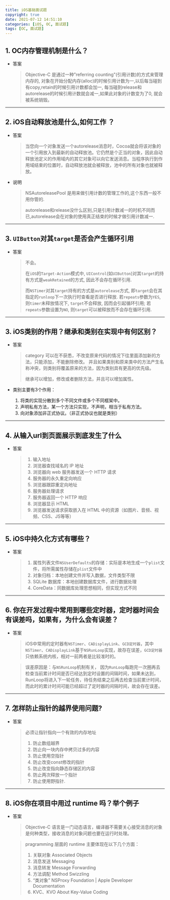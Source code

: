 ```yaml
---
title: iOS基础面试题
copyright: true
date: 2021-07-12 14:51:10
categories: [iOS, OC, 面试题]
tags: [OC, 面试题]
---
```




## 1. OC内存管理机制是什么？

- 答案

  >Objective-C 是通过一种"referring counting"(引用计数)的方式来管理内存的, 对象在开始分配内存(alloc)的时候引用计数为一,以后每当碰到有copy,retain的时候引用计数都会加一, 每当碰到release和autorelease的时候引用计数就会减一,如果此对象的计数变为了0, 就会被系统销毁。



***

## 2. iOS自动释放池是什么,如何工作 ？

- 答案

  >当您向一个对象发送一个autorelease消息时，Cocoa就会将该对象的一个引用放入到最新的自动释放池。它仍然是个正当的对象，因此自动释放池定义的作用域内的其它对象可以向它发送消息。当程序执行到作用域结束的位置时，自动释放池就会被释放，池中的所有对象也就被释放。

- 说明

  > NSAutoreleasePool 是用来做引用计数的管理工作的,这个东西一般不用你管的.
  >
  > autorelease和release没什么区别,只是引用计数减一的时机不同而已,autorelease会在对象的使用真正结束的时候才做引用计数减一.





***

## 3. `UIButton`对其`target`是否会产生循环引用

- 答案

  >不会。
  >
  >在`iOS`的`Target-Action`模式中, `UIControl`(如`UIButton`)对其`target`的持有方式是`weakRetained`的方式, 因此不会存在循环引用.
  >
  >而`NSTimer`对其`target`持有的方式是`autorelease`方式, 即`target`会在其指定的`runloop`下一次执行时查看是否进行释放. 若`repeats`参数为`YES`, 则`timer`未释放情况下, `target`不会释放, 因而会引起循环引用; 若`repeats`参数设置为`NO`, 则`target`可以被释放而不会存在循环引用.

  

***

## 3. iOS类别的作用？继承和类别在实现中有何区别？

- 答案

  >category 可以在不获悉，不改变原来代码的情况下往里面添加新的方法，只能添加，不能删除修改。 并且如果类别和原来类中的方法产生名称冲突，则类别将覆盖原来的方法，因为类别具有更高的优先级。
  >
  >继承可以增加，修改或者删除方法，并且可以增加属性。

- 类别主要有3个作用：

  1. 将类的实现分散到多个不同文件或多个不同框架中。
  2. 声明私有方法，某一个方法只实现，不声明，相当于私有方法。
  3. 向对象添加非正式协议。（非正式协议也就是类别）



***

## 4. 从输入url到页面展示到底发生了什么

- 答案

  > 1. 输入地址
  > 2. 浏览器查找域名的 IP 地址　
  > 3. 浏览器向 web 服务器发送一个 HTTP 请求
  > 4. 服务器的永久重定向响应
  > 5. 浏览器跟踪重定向地址
  > 6. 服务器处理请求
  > 7. 服务器返回一个 HTTP 响应
  > 8. 浏览器显示 HTML
  > 9. 浏览器发送请求获取嵌入在 HTML 中的资源（如图片、音频、视频、CSS、JS等等）





***

## 5. iOS中持久化方式有哪些？

- 答案

  > 1. 属性列表文件`NSUserDefaults`的存储：实际是本地生成一个`plist`文件，将所需属性存储在`plist`文件中
  > 2. 对象归档：本地创建文件并写入数据，文件类型不限
  > 3. SQLite 数据库：本地创建数据库文件，进行数据处理
  > 4. CoreData：同数据库处理思想相同，但实现方式不同



***

## 6. 你在开发过程中常用到哪些定时器，定时器时间会有误差吗，如果有，为什么会有误差？

- 答案

  > iOS中常用的定时器有`NSTimer`、`CADisplayLink`、`GCD定时器`，其中`NSTimer`、`CADisplayLink`基于`NSRunLoop`实现，故存在误差，`GCD定时器`只依赖系统内核，相对一前两者是比较准时的。

  > 误差原因是：与`NSRunLoop`机制有关， 因为`RunLoop`每跑完一次圈再去检查当前累计时间是否已经达到定时设置的间隔时间，如果未达到，RunLoop将进入下一轮任务，待任务结束之后再去检查当前累计时间，而此时的累计时间可能已经超过了定时器的间隔时间，故会存在误差。



***

## 7. 怎样防止指针的越界使用问题?

- 答案

  > 必须让指针指向一个有效的内存地址
  >
  > 1. 防止数组越界
  > 2. 防止向一块内存中拷贝过多的内容
  > 3. 防止使用空指针
  > 4. 防止改变const修改的指针
  > 5. 防止改变指向静态存储区的内容
  > 6. 防止两次释放一个指针
  > 7. 防止使用野指针.



***

## 8. iOS你在项目中用过 runtime 吗？举个例子

- 答案

  > Objective-C 语言是一门动态语言，编译器不需要关心接受消息的对象是何种类型，接收消息的对象问题也要在运行时处理。

  > pragramming 层面的 runtime 主要体现在以下几个方面：
  >
  > 1. 关联对象 Associated Objects
  > 2. 消息发送 Messaging
  > 3. 消息转发 Message Forwarding
  > 4. 方法调配 Method Swizzling
  > 5. “类对象” NSProxy Foundation | Apple Developer Documentation
  > 6. KVC、KVO About Key-Value Coding

